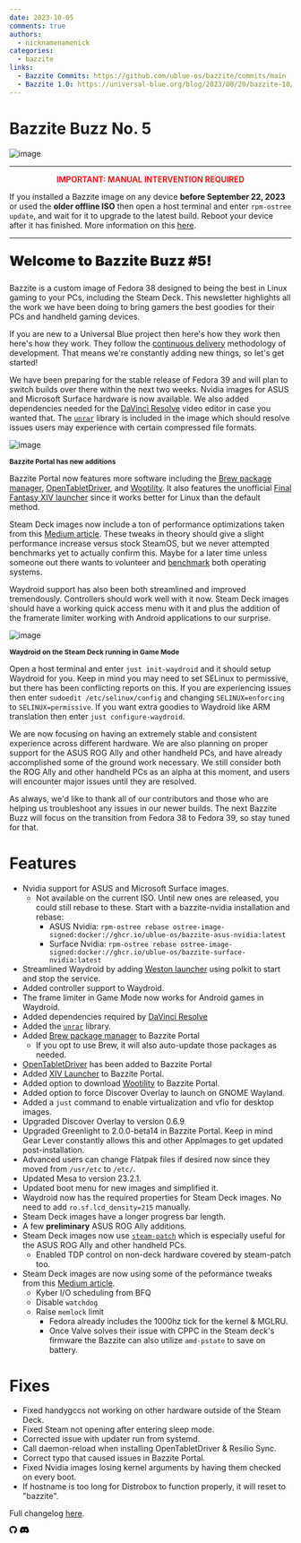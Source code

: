 ```yaml
---
date: 2023-10-05
comments: true
authors: 
  - nicknamenamenick
categories:
  - bazzite
links:
  - Bazzite Commits: https://github.com/ublue-os/bazzite/commits/main
  - Bazzite 1.0: https://universal-blue.org/blog/2023/08/20/bazzite-10/
---
```

# Bazzite Buzz No. 5

![image](https://github.com/ublue-os/website/assets/121328689/6641f906-6e6d-4836-85be-16547d8681bb)

<hr>

<p style="text-align: center; font-weight: 600; color: red">IMPORTANT: MANUAL INTERVENTION REQUIRED</p>

If you installed a Bazzite image on any device **before September 22, 2023** or used the **older offline ISO** then open a host terminal and enter `rpm-ostree update`, and wait for it to upgrade to the latest build.  Reboot your device after it has finished.  More information on this [here](https://github.com/ublue-os/bazzite/issues/382).
<hr>

<p style="font-weight:900; font-size: 25px">Welcome to Bazzite Buzz #5!</p>

Bazzite is a custom image of Fedora 38 designed to being the best in Linux gaming to your PCs, including the Steam Deck. This newsletter highlights all the work we have been doing to bring gamers the best goodies for their PCs and handheld gaming devices.

If you are new to a Universal Blue project then here's how they work then here's how they work. They follow the [continuous delivery](https://continuousdelivery.com/) methodology of development. That means we're constantly adding new things, so let's get started!

We have been preparing for the stable release of Fedora 39 and will plan to switch builds over there within the next two weeks.  Nvidia images for ASUS and Microsoft Surface hardware is now available.  We also added dependencies needed for the [DaVinci Resolve](https://www.blackmagicdesign.com/products/davinciresolve) video editor in case you wanted that.  The [`unrar`](https://github.com/aawc/unrar) library is included in the image which should resolve issues users may experience with certain compressed file formats.

![image](https://github.com/ublue-os/website/assets/121328689/d613e61f-6135-45e3-a610-4d0e6d42a98c)

<p style="text-align: left;font-weight: bold;font-size: 12px">Bazzite Portal has new additions</p>


Bazzite Portal now features more software including the [Brew package manager](https://github.com/Homebrew/brew), [OpenTabletDriver](https://github.com/OpenTabletDriver/OpenTabletDriver), and [Wootility](https://wootility.io/).  It also features the unofficial [Final Fantasy XIV launcher](https://github.com/goatcorp/FFXIVQuickLauncher) since it works better for Linux than the default method.

Steam Deck images now include a ton of performance optimizations taken from this [Medium article](https://medium.com/@a.b.t./here-are-some-possibly-useful-tweaks-for-steamos-on-the-steam-deck-fcb6b571b577).  These tweaks in theory should give a slight performance increase versus stock SteamOS, but we never attempted benchmarks yet to actually confirm this.  Maybe for a later time unless someone out there wants to volunteer and [benchmark](https://github.com/flightlessmango/MangoHud#fps-logging) both operating systems.

Waydroid support has also been both streamlined and improved tremendously.  Controllers should work well with it now.  Steam Deck images should have a working quick access menu with it and plus the addition of the framerate limiter working with Android applications to our surprise.

![image](https://github.com/ublue-os/website/assets/121328689/a7a46161-6670-4932-b10c-80a68210c2dc)

<p style="text-align: left;font-weight: bold;font-size: 12px">Waydroid on the Steam Deck running in Game Mode</p>

Open a host terminal and enter `just init-waydroid` and it should setup Waydroid for you.  Keep in mind you may need to set SELinux to permissive, but there has been conflicting reports on this.  If you are experiencing issues then enter `sudoedit /etc/selinux/config` and changing `SELINUX=enforcing` to `SELINUX=permissive`.  If you want extra goodies to Waydroid like ARM translation then enter `just configure-waydroid`.

We are now focusing on having an extremely stable and consistent experience across different hardware.  We are also planning on proper support for the ASUS ROG Ally and other handheld PCs, and have already accomplished some of the ground work necessary.  We still consider both the ROG Ally and other handheld PCs as an alpha at this moment, and users will encounter major issues until they are resolved.

As always, we'd like to thank all of our contributors and those who are helping us troubleshoot any issues in our newer builds.  The next Bazzite Buzz will focus on the transition from Fedora 38 to Fedora 39, so stay tuned for that.


# Features
- Nvidia support for ASUS and Microsoft Surface images.
    - Not available on the current ISO.  Until new ones are released, you could still rebase to these.  Start with a bazzite-nvidia installation and rebase:
        - ASUS Nvidia:  `rpm-ostree rebase ostree-image-signed:docker://ghcr.io/ublue-os/bazzite-asus-nvidia:latest`
        - Surface Nvidia:  `rpm-ostree rebase ostree-image-signed:docker://ghcr.io/ublue-os/bazzite-surface-nvidia:latest`
- Streamlined Waydroid by adding [Weston launcher](https://wiki.archlinux.org/title/Weston) using polkit to start and stop the service. 
- Added controller support to Waydroid.
- The frame limiter in Game Mode now works for Android games in Waydroid.
- Added dependencies required by [DaVinci Resolve](https://www.blackmagicdesign.com/products/davinciresolve)
- Added the [`unrar`](https://github.com/aawc/unrar) library.
- Added [Brew package manager](https://github.com/Homebrew/brew) to Bazzite Portal
    - If you opt to use Brew, it will also auto-update those packages as needed.
- [OpenTabletDriver](https://github.com/OpenTabletDriver/OpenTabletDriver) has been added to Bazzite Portal
- Added [XIV Launcher](https://github.com/goatcorp/FFXIVQuickLauncher) to Bazzite Portal.
- Added option to download [Wootility](https://wootility.io/) to Bazzite Portal.
- Added option to force Discover Overlay to launch on GNOME Wayland.
- Added a `just` command to enable virtualization and vfio for desktop images.
- Upgraded Discover Overlay to version 0.6.9
- Upgraded Greenlight to 2.0.0-beta14 in Bazzite Portal.  Keep in mind Gear Lever constantly allows this and other AppImages to get updated post-installation.
- Advanced users can change Flatpak files if desired now since they moved from `/usr/etc` to `/etc/`.
- Updated Mesa to version 23.2.1.
- Updated boot menu for new images and simplified it.
- Waydroid now has the required properties for Steam Deck images.  No need to add `ro.sf.lcd_density=215` manually.
- Steam Deck images have a longer progress bar length.
- A few **preliminary** ASUS ROG Ally additions.
- Steam Deck images now use [`steam-patch`](https://github.com/Maclay74/steam-patch) which is especially useful for the ASUS ROG Ally and other handheld PCs.
    - Enabled TDP control on non-deck hardware covered by steam-patch too.
- Steam Deck images are now using some of the peformance tweaks from this [Medium article](https://medium.com/@a.b.t./here-are-some-possibly-useful-tweaks-for-steamos-on-the-steam-deck-fcb6b571b577).
    - Kyber I/O scheduling from BFQ
    - Disable `watchdog`
    - Raise `memlock` limit
        - Fedora already includes the 1000hz tick for the kernel & MGLRU. 
        - Once Valve solves their issue with CPPC in the Steam deck's firmware the Bazzite can also utilize `amd-pstate` to save on battery.


# Fixes
- Fixed handygccs not working on other hardware outside of the Steam Deck.
- Fixed Steam not opening after entering sleep mode.
- Corrected issue with updater run from systemd.
- Call daemon-reload when installing OpenTabletDriver & Resilio Sync.
- Correct typo that caused issues in Bazzite Portal. 
- Fixed Nvidia images losing kernel arguments by having them checked on every boot.
- If hostname is too long for Distrobox to function properly, it will reset to "bazzite".


Full changelog [here](https://github.com/ublue-os/bazzite/pull/379).

[<svg xmlns="http://www.w3.org/2000/svg" height="1em" viewBox="0 0 496 512"><!--! Font Awesome Free 6.4.2 by @fontawesome - https://fontawesome.com License - https://fontawesome.com/license (Commercial License) Copyright 2023 Fonticons, Inc. --><path d="M165.9 397.4c0 2-2.3 3.6-5.2 3.6-3.3.3-5.6-1.3-5.6-3.6 0-2 2.3-3.6 5.2-3.6 3-.3 5.6 1.3 5.6 3.6zm-31.1-4.5c-.7 2 1.3 4.3 4.3 4.9 2.6 1 5.6 0 6.2-2s-1.3-4.3-4.3-5.2c-2.6-.7-5.5.3-6.2 2.3zm44.2-1.7c-2.9.7-4.9 2.6-4.6 4.9.3 2 2.9 3.3 5.9 2.6 2.9-.7 4.9-2.6 4.6-4.6-.3-1.9-3-3.2-5.9-2.9zM244.8 8C106.1 8 0 113.3 0 252c0 110.9 69.8 205.8 169.5 239.2 12.8 2.3 17.3-5.6 17.3-12.1 0-6.2-.3-40.4-.3-61.4 0 0-70 15-84.7-29.8 0 0-11.4-29.1-27.8-36.6 0 0-22.9-15.7 1.6-15.4 0 0 24.9 2 38.6 25.8 21.9 38.6 58.6 27.5 72.9 20.9 2.3-16 8.8-27.1 16-33.7-55.9-6.2-112.3-14.3-112.3-110.5 0-27.5 7.6-41.3 23.6-58.9-2.6-6.5-11.1-33.3 2.6-67.9 20.9-6.5 69 27 69 27 20-5.6 41.5-8.5 62.8-8.5s42.8 2.9 62.8 8.5c0 0 48.1-33.6 69-27 13.7 34.7 5.2 61.4 2.6 67.9 16 17.7 25.8 31.5 25.8 58.9 0 96.5-58.9 104.2-114.8 110.5 9.2 7.9 17 22.9 17 46.4 0 33.7-.3 75.4-.3 83.6 0 6.5 4.6 14.4 17.3 12.1C428.2 457.8 496 362.9 496 252 496 113.3 383.5 8 244.8 8zM97.2 352.9c-1.3 1-1 3.3.7 5.2 1.6 1.6 3.9 2.3 5.2 1 1.3-1 1-3.3-.7-5.2-1.6-1.6-3.9-2.3-5.2-1zm-10.8-8.1c-.7 1.3.3 2.9 2.3 3.9 1.6 1 3.6.7 4.3-.7.7-1.3-.3-2.9-2.3-3.9-2-.6-3.6-.3-4.3.7zm32.4 35.6c-1.6 1.3-1 4.3 1.3 6.2 2.3 2.3 5.2 2.6 6.5 1 1.3-1.3.7-4.3-1.3-6.2-2.2-2.3-5.2-2.6-6.5-1zm-11.4-14.7c-1.6 1-1.6 3.6 0 5.9 1.6 2.3 4.3 3.3 5.6 2.3 1.6-1.3 1.6-3.9 0-6.2-1.4-2.3-4-3.3-5.6-2z"/></svg>](https://github.com/ublue-os/bazzite)  [<svg xmlns="http://www.w3.org/2000/svg" height="1em" viewBox="0 0 640 512"><!--! Font Awesome Free 6.4.2 by @fontawesome - https://fontawesome.com License - https://fontawesome.com/license (Commercial License) Copyright 2023 Fonticons, Inc. --><path d="M524.531,69.836a1.5,1.5,0,0,0-.764-.7A485.065,485.065,0,0,0,404.081,32.03a1.816,1.816,0,0,0-1.923.91,337.461,337.461,0,0,0-14.9,30.6,447.848,447.848,0,0,0-134.426,0,309.541,309.541,0,0,0-15.135-30.6,1.89,1.89,0,0,0-1.924-.91A483.689,483.689,0,0,0,116.085,69.137a1.712,1.712,0,0,0-.788.676C39.068,183.651,18.186,294.69,28.43,404.354a2.016,2.016,0,0,0,.765,1.375A487.666,487.666,0,0,0,176.02,479.918a1.9,1.9,0,0,0,2.063-.676A348.2,348.2,0,0,0,208.12,430.4a1.86,1.86,0,0,0-1.019-2.588,321.173,321.173,0,0,1-45.868-21.853,1.885,1.885,0,0,1-.185-3.126c3.082-2.309,6.166-4.711,9.109-7.137a1.819,1.819,0,0,1,1.9-.256c96.229,43.917,200.41,43.917,295.5,0a1.812,1.812,0,0,1,1.924.233c2.944,2.426,6.027,4.851,9.132,7.16a1.884,1.884,0,0,1-.162,3.126,301.407,301.407,0,0,1-45.89,21.83,1.875,1.875,0,0,0-1,2.611,391.055,391.055,0,0,0,30.014,48.815,1.864,1.864,0,0,0,2.063.7A486.048,486.048,0,0,0,610.7,405.729a1.882,1.882,0,0,0,.765-1.352C623.729,277.594,590.933,167.465,524.531,69.836ZM222.491,337.58c-28.972,0-52.844-26.587-52.844-59.239S193.056,219.1,222.491,219.1c29.665,0,53.306,26.82,52.843,59.239C275.334,310.993,251.924,337.58,222.491,337.58Zm195.38,0c-28.971,0-52.843-26.587-52.843-59.239S388.437,219.1,417.871,219.1c29.667,0,53.307,26.82,52.844,59.239C470.715,310.993,447.538,337.58,417.871,337.58Z"/></svg>](https://discord.bazzite.gg/)
